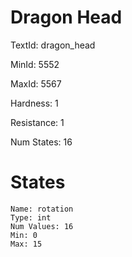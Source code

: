 # Dragon Head

TextId: dragon_head

MinId: 5552

MaxId: 5567

Hardness: 1

Resistance: 1


Num States: 16

# States
```
Name: rotation
Type: int
Num Values: 16
Min: 0
Max: 15
```